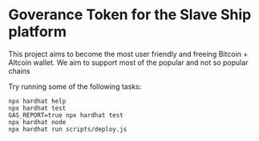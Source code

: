 # Goverance Token for the Slave Ship platform

This project aims to become the most user friendly and freeing Bitcoin + Altcoin wallet.
We aim to support most of the popular and not so popular chains

Try running some of the following tasks:

```shell
npx hardhat help
npx hardhat test
GAS_REPORT=true npx hardhat test
npx hardhat node
npx hardhat run scripts/deploy.js
```
